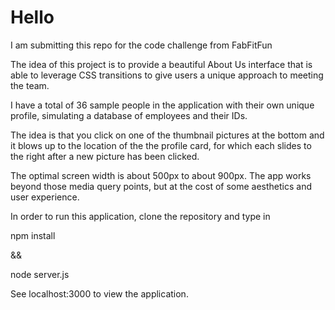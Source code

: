 # Hello

I am submitting this repo for the code challenge from FabFitFun

The idea of this project is to provide a beautiful About Us interface that is able to
leverage CSS transitions to give users a unique approach to meeting the team.

I have a total of 36 sample people in the application with their own unique profile,
simulating a database of employees and their IDs.

The idea is that you click on one of the thumbnail pictures at the bottom and it blows up
to the location of the the profile card, for which each slides to the right after a new
picture has been clicked.

The optimal screen width is about 500px to about 900px. The app works beyond those media query points,
but at the cost of some aesthetics and user experience.

In order to run this application, clone the repository and type in

npm install

&&

node server.js

See localhost:3000 to view the application.
